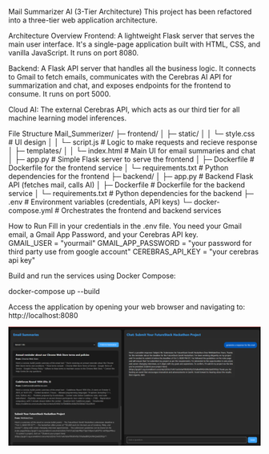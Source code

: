 Mail Summarizer AI (3-Tier Architecture)
This project has been refactored into a three-tier web application architecture.

Architecture Overview
Frontend: A lightweight Flask server that serves the main user interface. It's a single-page application built with HTML, CSS, and vanilla JavaScript. It runs on port 8080.

Backend: A Flask API server that handles all the business logic. It connects to Gmail to fetch emails, communicates with the Cerebras AI API for summarization and chat, and exposes endpoints for the frontend to consume. It runs on port 5000.

Cloud AI: The external Cerebras API, which acts as our third tier for all machine learning model inferences.  

File Structure
Mail_Summerizer/
├─ frontend/
│  ├─ static/
│  │  └─ style.css     # UI design
│  │  └─ script.js     # Logic to make requests and recieve response
│  ├─ templates/
│  │  └─ index.html    # Main UI for email summaries and chat
│  ├─ app.py           # Simple Flask server to serve the frontend
│  ├─ Dockerfile       # Dockerfile for the frontend service
│  └─ requirements.txt # Python dependencies for the frontend
├─ backend/
│  ├─ app.py           # Backend Flask API (fetches mail, calls AI)
│  ├─ Dockerfile       # Dockerfile for the backend service
│  └─ requirements.txt # Python dependencies for the backend
├─ .env                # Environment variables (credentials, API keys)
└─ docker-compose.yml  # Orchestrates the frontend and backend services

How to Run
Fill in your credentials in the .env file. You need your Gmail email, a Gmail App Password, and your Cerebras API key.  
GMAIL_USER = "yourmail"
GMAIL_APP_PASSWORD = "your password for third party use from google account"
CEREBRAS_API_KEY = "your cerebras api key"

Build and run the services using Docker Compose:

docker-compose up --build

Access the application by opening your web browser and navigating to:
http://localhost:8080

![UI of the application](assets/image.png)